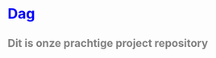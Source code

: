 <h1> Dag </h1>
<h2> Dit is onze prachtige project repository </h2>

<style> 
  h1 {
    color: blue;
  } 

  h2 {
    color: gray;
  }
</style>
